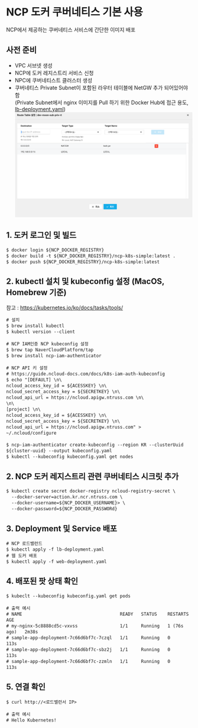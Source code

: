 # NCP 도커 쿠버네티스 기본 사용
NCP에서 제공하는 쿠버네티스 서비스에 간단한 이미지 배포 

## 사전 준비
* VPC 서브넷 생성
* NCP에 도커 레지스트리 서비스 신청 
* NPC에 쿠버네티스트 클러스터 생성
* 쿠버네티스 Private Subnet이 포함된 라우터 테이블에 NetGW 추가 되어있어야 함  
  (Private Subnet에서 nginx 이미지를 Pull 하기 위한 Docker Hub에 접근 용도, [lb-deployment.yaml](lb-deployment.yaml))
![img.png](img/route_table_img.png)


## 1. 도커 로그인 및 빌드
```
$ docker login ${NCP_DOCKER_REGISTRY}
$ docker build -t ${NCP_DOCKER_REGISTRY}/ncp-k8s-simple:latest .
$ docker push ${NCP_DOCKER_REGISTRY}/ncp-k8s-simple:latest
```


## 2. kubectl 설치 및 kubeconfig 설정 (MacOS, Homebrew 기준)
참고 : https://kubernetes.io/ko/docs/tasks/tools/
```
# 설치
$ brew install kubectl
$ kubectl version --client

# NCP IAM인증 NCP kubeconfig 설정
$ brew tap NaverCloudPlatform/tap
$ brew install ncp-iam-authenticator

# NCP API 키 설정 
# https://guide.ncloud-docs.com/docs/k8s-iam-auth-kubeconfig
$ echo "[DEFAULT] \n\
ncloud_access_key_id = ${ACESSKEY} \n\
ncloud_secret_access_key = ${SECRETKEY} \n\
ncloud_api_url = https://ncloud.apigw.ntruss.com \n\
\n\
[project] \n\
ncloud_access_key_id = ${ACESSKEY} \n\
ncloud_secret_access_key = ${SECRETKEY} \n\
ncloud_api_url = https://ncloud.apigw.ntruss.com" > ~/.ncloud/configure 

$ ncp-iam-authenticator create-kubeconfig --region KR --clusterUuid ${cluster-uuid} --output kubeconfig.yaml
$ kubectl --kubeconfig kubeconfig.yaml get nodes
```

## 2. NCP 도커 레지스트리 관련 쿠버네티스 시크릿 추가
```
$ kubectl create secret docker-registry ncloud-registry-secret \
  --docker-server=action.kr.ncr.ntruss.com \
  --docker-username=${NCP_DOCKER_USERNAME}> \
  --docker-password=${NCP_DOCKER_PASSWORd}
```


## 3. Deployment 및 Service 배포
```
# NCP 로드밸런드
$ kubectl apply -f lb-deployment.yaml
# 웹 도커 배포
$ kubectl apply -f web-deployment.yaml
```

## 4. 배포된 팟 상태 확인
```
$ kubeclt --kubeconfig kubeconfig.yaml get pods

# 출력 예시
# NAME                                     READY   STATUS    RESTARTS      AGE
# my-nginx-5c8888cd5c-vxvss                1/1     Running   1 (76s ago)   2m38s
# sample-app-deployment-7c66d6bf7c-7czql   1/1     Running   0             113s
# sample-app-deployment-7c66d6bf7c-sbz2j   1/1     Running   0             113s
# sample-app-deployment-7c66d6bf7c-zzmln   1/1     Running   0             113s

```


## 5. 연결 확인
```
$ curl http://<로드밸런서 IP>

# 출력 예시
# Hello Kubernetes!

```
